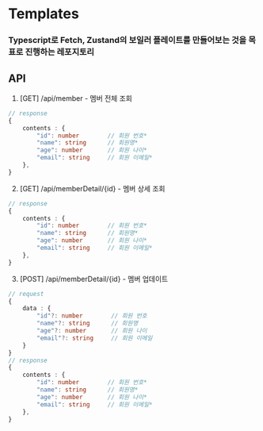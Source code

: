 # Templates

### Typescript로 Fetch, Zustand의 보일러 플레이트를 만들어보는 것을 목표로 진행하는 레포지토리

## API

1. [GET] /api/member - 멤버 전체 조회

```typescript
// response
{
    contents : {
        "id": number        // 회원 번호*
        "name": string      // 회원명*
        "age": number       // 회원 나이*
        "email": string     // 회원 이메일*
    },
}
```

2. [GET] /api/memberDetail/{id} - 멤버 상세 조회
```typescript
// response
{
    contents : {
        "id": number        // 회원 번호*
        "name": string      // 회원명*
        "age": number       // 회원 나이*
        "email": string     // 회원 이메일*
    },
}
```

3. [POST] /api/memberDetail/{id} - 멤버 업데이트
```typescript
// request
{
    data : {
        "id"?: number        // 회원 번호
        "name"?: string      // 회원명
        "age"?: number       // 회원 나이
        "email"?: string     // 회원 이메일
    }
}
// response
{
    contents : {
        "id": number        // 회원 번호*
        "name": string      // 회원명*
        "age": number       // 회원 나이*
        "email": string     // 회원 이메일*
    },
}
```
